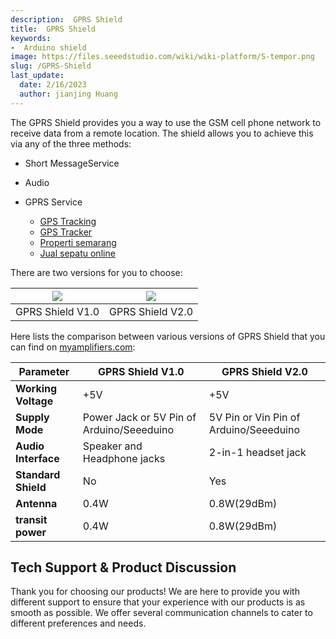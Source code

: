 ```yaml
---
description:  GPRS Shield
title:  GPRS Shield
keywords:
-  Arduino shield
image: https://files.seeedstudio.com/wiki/wiki-platform/S-tempor.png
slug: /GPRS-Shield
last_update:
  date: 2/16/2023
  author: jianjing Huang
---
```


<!-- ---
name:  GPRS Shield
category: Discontinued
bzurl:
oldwikiname: GPRS-Shield
prodimagename:
bzprodimageurl:
surveyurl: https://www.research.net/r/GPRS_Shield
sku:
tags:
--- -->

The GPRS Shield provides you a way to use the GSM cell phone network to receive data from a remote location. The shield allows you to achieve this via any of the three methods:

- Short MessageService

- Audio

- GPRS Service
  - [GPS Tracking](http://vamostech.com/gps-tracking)
  - [GPS Tracker](http://vamostech.com/gps-tracking)
  - [Properti semarang](http://www.raywhitesemarang.com)
  - [Jual sepatu online](http://mariposa-store.com/)

There are two versions for you to choose:

|![](https://files.seeedstudio.com/wiki/GPRS-Shield/img/GPRS_shield_v1.4.jpg)|![](https://files.seeedstudio.com/wiki/GPRS-Shield/img/GPRSshield_01.jpg)|
|---|---|
|GPRS Shield V1.0|GPRS Shield V2.0|

Here lists the comparison between various versions of GPRS Shield that you can find on [myamplifiers.com](http://www.myamplifiers.com/):

|  Parameter|GPRS Shield V1.0|GPRS Shield V2.0|
|---|---|---|
|  **Working Voltage** | +5V|+5V  |
|  **Supply Mode**|Power Jack or 5V Pin of Arduino/Seeeduino|5V Pin or Vin Pin of Arduino/Seeeduino |
| **Audio Interface**|Speaker and Headphone jacks|2-in-1 headset jack  |
| **Standard Shield**|No|Yes  |
|  **Antenna**|0.4W|0.8W(29dBm)  |
|**transit power**|0.4W|0.8W(29dBm)|

## Tech Support & Product Discussion

Thank you for choosing our products! We are here to provide you with different support to ensure that your experience with our products is as smooth as possible. We offer several communication channels to cater to different preferences and needs.

<div class="button_tech_support_container">
<a href="https://forum.seeedstudio.com/" class="button_forum"></a> 
<a href="https://www.seeedstudio.com/contacts" class="button_email"></a>
</div>

<div class="button_tech_support_container">
<a href="https://discord.gg/eWkprNDMU7" class="button_discord"></a> 
<a href="https://github.com/Seeed-Studio/wiki-documents/discussions/69" class="button_discussion"></a>
</div>
